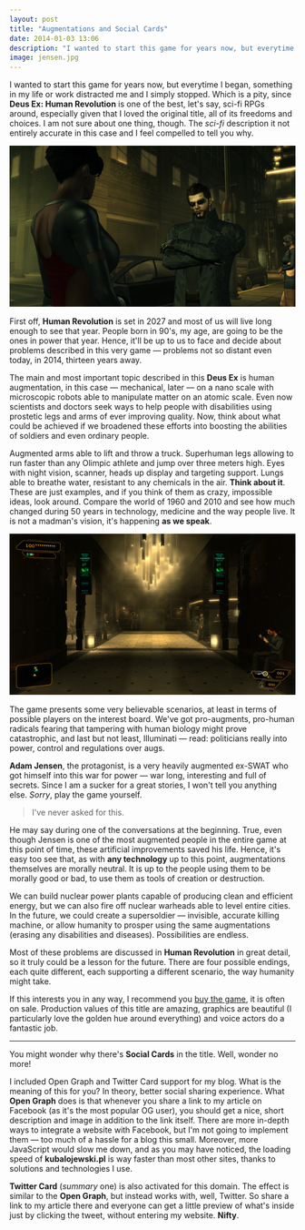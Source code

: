 ```yaml
---
layout: post
title: "Augmentations and Social Cards"
date: 2014-01-03 13:06
description: "I wanted to start this game for years now, but everytime I began, something in my life or work distracted me and I simply stopped. Which is a pity, since Deus Ex: Human Revolution is one of the best, let's say, sci-fi RPGs around."
image: jensen.jpg
---
```


I wanted to start this game for years now, but everytime I began, something in my life or work distracted me and I simply stopped. Which is a pity, since **Deus Ex: Human Revolution** is one of the best, let's say, sci-fi RPGs around, especially given that I loved the original title, all of its freedoms and choices. I am not sure about one thing, though. The *sci-fi* description it not entirely accurate in this case and I feel compelled to tell you why.

<img src="/images/jensen.jpg">

First off, **Human Revolution** is set in 2027 and most of us will live long enough to see that year. People born in 90's, my age, are going to be the ones in power that year. Hence, it'll be up to us to face and decide about problems described in this very game — problems not so distant even today, in 2014, thirteen years away.

The main and most important topic described in this **Deus Ex** is human augmentation, in this case — mechanical, later — on a nano scale with microscopic robots able to manipulate matter on an atomic scale. Even now scientists and doctors seek ways to help people with disabilities using prostetic legs and arms of ever improving quality. Now, think about what could be achieved if we broadened these efforts into boosting the abilities of soldiers and even ordinary people.

Augmented arms able to lift and throw a truck. Superhuman legs allowing to run faster than any Olimpic athlete and jump over three meters high. Eyes with night vision, scanner, heads up display and targeting support. Lungs able to breathe water, resistant to any chemicals in the air. **Think about it**. These are just examples, and if you think of them as crazy, impossible ideas, look around. Compare the world of 1960 and 2010 and see how much changed during 50 years in technology, medicine and the way people live. It is not a madman's vision, it's happening **as we speak**.

<img src="/images/jensensbuilding.jpg">

The game presents some very believable scenarios, at least in terms of possible players on the interest board. We've got pro-augments, pro-human radicals fearing that tampering with human biology might prove catastrophic, and last but not least, Illuminati — read: politicians really into power, control and regulations over augs.

**Adam Jensen**, the protagonist, is a very heavily augmented ex-SWAT who got himself into this war for power — war long, interesting and full of secrets. Since I am a sucker for a great stories, I won't tell you anything else. *Sorry*, play the game yourself.

> I've never asked for this.

He may say during one of the conversations at the beginning. True, even though Jensen is one of the most augmented people in the entire game at this point of time, these artificial improvements saved his life. Hence, it's easy too see that, as with **any technology** up to this point, augmentations themselves are morally neutral. It is up to the people using them to be morally good or bad, to use them as tools of creation or destruction.

We can build nuclear power plants capable of producing clean and efficient energy, but we can also fire off nuclear warheads able to level entire cities. In the future, we could create a supersoldier — invisible, accurate killing machine, or allow humanity to prosper using the same augmentations (erasing any disabilities and diseases). Possibilities are endless.

Most of these problems are discussed in **Human Revolution** in great detail, so it truly could be a lesson for the future. There are four possible endings, each quite different, each supporting a different scenario, the way humanity might take.

If this interests you in any way, I recommend you [buy the game](http://store.steampowered.com/app/238010/), it is often on sale. Production values of this title are amazing, graphics are beautiful (I particularly love the golden hue around everything) and voice actors do a fantastic job.

---

You might wonder why there's **Social Cards** in the title. Well, wonder no more!

I included Open Graph and Twitter Card support for my blog. What is the meaning of this for you? In theory, better social sharing experience. What **Open Graph** does is that whenever you share a link to my article on Facebook (as it's the most popular OG user), you should get a nice, short description and image in addition to the link itself. There are more in-depth ways to integrate a website with Facebook, but I'm not going to implement them — too much of a hassle for a blog this small. Moreover, more JavaScript would slow me down, and as you may have noticed, the loading speed of **kubalojewski.pl** is way faster than most other sites, thanks to solutions and technologies I use.

**Twitter Card** (*summary* one) is also activated for this domain. The effect is similar to the **Open Graph**, but instead works with, well, Twitter. So share a link to my article there and everyone can get a little preview of what's inside just by clicking the tweet, without entering my website. **Nifty**.